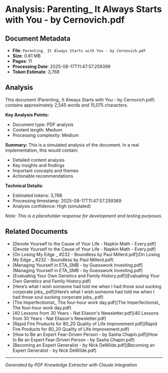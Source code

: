 # Analysis: Parenting_ It Always Starts with You - by Cernovich.pdf

## Document Metadata
- **File**: `Parenting_ It Always Starts with You - by Cernovich.pdf`
- **Size**: 0.81 MB
- **Pages**: 11
- **Processing Date**: 2025-08-17T11:47:57.259399
- **Token Estimate**: 3,768

## Analysis

This document (Parenting_ It Always Starts with You - by Cernovich.pdf) contains approximately 2,545 words and 15,075 characters.

**Key Analysis Points:**
- Document type: PDF analysis
- Content length: Medium
- Processing complexity: Medium

**Summary:**
This is a simulated analysis of the document. In a real implementation, this would contain:
- Detailed content analysis
- Key insights and findings
- Important concepts and themes
- Actionable recommendations

**Technical Details:**
- Estimated tokens: 3,768
- Processing timestamp: 2025-08-17T11:47:57.259369
- Analysis confidence: High (simulated)

*Note: This is a placeholder response for development and testing purposes.*

## Related Documents

- [Devote Yourself to the Cause of Your Life - Napkin Math - Every.pdf](Devote Yourself to the Cause of Your Life - Napkin Math - Every.pdf)
- [On Losing My Edge _ #232 - Boundless by Paul Millerd.pdf](On Losing My Edge _ #232 - Boundless by Paul Millerd.pdf)
- [Managing Yourself in ETA_SMB - by Guesswork Investing.pdf](Managing Yourself in ETA_SMB - by Guesswork Investing.pdf)
- [Evaluating Your Own Genetics and Family History.pdf](Evaluating Your Own Genetics and Family History.pdf)
- [Here’s what I wish someone had told me when I had those soul sucking corporate jobs_.pdf](Here’s what I wish someone had told me when I had those soul sucking corporate jobs_.pdf)
- [The Imperfectionist_ The four-hour work day.pdf](The Imperfectionist_ The four-hour work day.pdf)
- [40 Lessons from 30 Years - Nat Eliason's Newsletter.pdf](40 Lessons from 30 Years - Nat Eliason's Newsletter.pdf)
- [Rapid Fire Products for 80_20 Quality of Life Improvement.pdf](Rapid Fire Products for 80_20 Quality of Life Improvement.pdf)
- [How to Be an Expert Fear-Driven Person - by Sasha Chapin.pdf](How to Be an Expert Fear-Driven Person - by Sasha Chapin.pdf)
- [Becoming an Expert Generalist - by Nick DeWilde.pdf](Becoming an Expert Generalist - by Nick DeWilde.pdf)

---
*Generated by PDF Knowledge Extractor with Claude Integration*